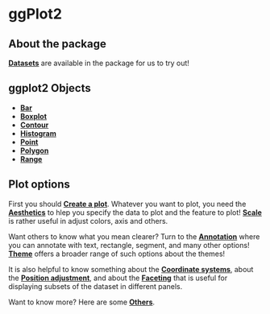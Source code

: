 ggPlot2
====================
About the package
---
**[Datasets](https://github.com/xiaeryu/ggPlot2/blob/master/dataset.md)** are available in the package for us to try out!

ggplot2 Objects
---
* **[Bar](https://github.com/xiaeryu/ggPlot2/blob/master/barObject.md)**  
* **[Boxplot](https://github.com/xiaeryu/ggPlot2/blob/master/boxplotObject.md)**
* **[Contour](https://github.com/xiaeryu/ggPlot2/edit/master/contourObject.md)**
* **[Histogram](https://github.com/xiaeryu/ggPlot2/blob/master/histObject.md)**
* **[Point](https://github.com/xiaeryu/ggPlot2/blob/master/pointObjects.md)**
* **[Polygon](https://github.com/xiaeryu/ggPlot2/blob/master/polygonObject.md)**
* **[Range](https://github.com/xiaeryu/ggPlot2/blob/master/rangeObject.md)**

Plot options
---
First you should **[Create a plot](https://github.com/xiaeryu/ggPlot2/blob/master/plotCreation.md)**. Whatever you want to plot, you need the **[Aesthetics](https://github.com/xiaeryu/ggPlot2/blob/master/aesthetics.md)** to hlep you specify the data to plot and the feature to plot! **[Scale](https://github.com/xiaeryu/ggPlot2/blob/master/scales.md)** is rather useful in adjust colors, axis and others.

Want others to know what you mean clearer? Turn to the **[Annotation](https://github.com/xiaeryu/ggPlot2/blob/master/annotation.md)** where you can annotate with text, rectangle, segment, and many other options! **[Theme](https://github.com/xiaeryu/ggPlot2/blob/master/themes.md)** offers a broader range of such options about the themes!

It is also helpful to know something about the **[Coordinate systems](https://github.com/xiaeryu/ggPlot2/blob/master/coordinateSystems.md)**, about the **[Position adjustment](https://github.com/xiaeryu/ggPlot2/blob/master/positionAdjustments.md)**, and about the **[Faceting](https://github.com/xiaeryu/ggPlot2/blob/master/faceting.md)** that is useful for displaying subsets of the dataset in different panels.  

Want to know more? Here are some **[Others](https://github.com/xiaeryu/ggPlot2/blob/master/others.md)**.
